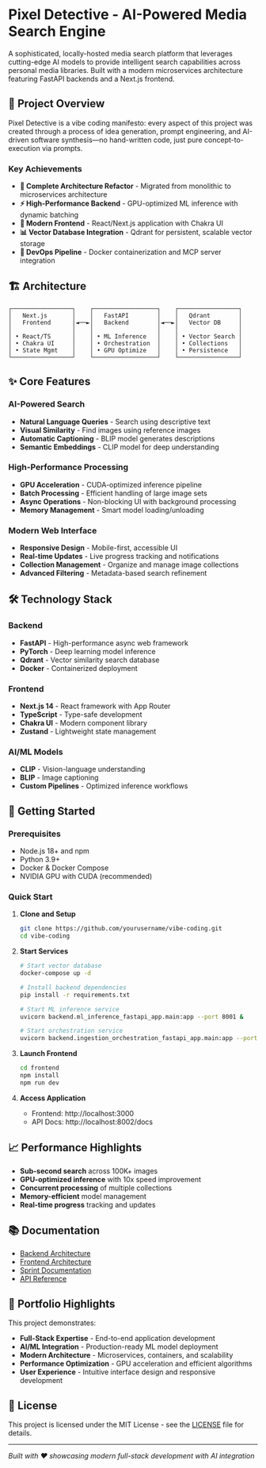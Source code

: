 <!-- Sprint-11 requirements summary:
Functional: interactive UMAP visualization with clustering (DBSCAN, K-Means, Hierarchical), parameter controls, thumbnail previews, and cluster quality metrics integrated with collections.
Non-functional: performance <3s for 1000 points, accessibility >90%, mobile responsiveness, memory usage <100MB.
-->
# Pixel Detective - AI-Powered Media Search Engine

A sophisticated, locally-hosted media search platform that leverages cutting-edge AI models to provide intelligent search capabilities across personal media libraries. Built with a modern microservices architecture featuring FastAPI backends and a Next.js frontend.

## 🎯 Project Overview
Pixel Detective is a vibe coding manifesto: every aspect of this project was created through a process of idea generation, prompt engineering, and AI-driven software synthesis—no hand-written code, just pure concept-to-execution via prompts.

### Key Achievements
- **🚀 Complete Architecture Refactor** - Migrated from monolithic to microservices architecture
- **⚡ High-Performance Backend** - GPU-optimized ML inference with dynamic batching
- **🎨 Modern Frontend** - React/Next.js application with Chakra UI
- **📊 Vector Database Integration** - Qdrant for persistent, scalable vector storage
- **🔧 DevOps Pipeline** - Docker containerization and MCP server integration

## 🏗️ Architecture

```
┌─────────────────┐    ┌──────────────────┐    ┌─────────────────┐
│   Next.js       │    │   FastAPI        │    │   Qdrant        │
│   Frontend      │◄──►│   Backend        │◄──►│   Vector DB     │
│                 │    │                  │    │                 │
│ • React/TS      │    │ • ML Inference   │    │ • Vector Search │
│ • Chakra UI     │    │ • Orchestration  │    │ • Collections   │
│ • State Mgmt    │    │ • GPU Optimize   │    │ • Persistence   │
└─────────────────┘    └──────────────────┘    └─────────────────┘
```

## ✨ Core Features

### AI-Powered Search
- **Natural Language Queries** - Search using descriptive text
- **Visual Similarity** - Find images using reference images  
- **Automatic Captioning** - BLIP model generates descriptions
- **Semantic Embeddings** - CLIP model for deep understanding

### High-Performance Processing
- **GPU Acceleration** - CUDA-optimized inference pipeline
- **Batch Processing** - Efficient handling of large image sets
- **Async Operations** - Non-blocking UI with background processing
- **Memory Management** - Smart model loading/unloading

### Modern Web Interface
- **Responsive Design** - Mobile-first, accessible UI
- **Real-time Updates** - Live progress tracking and notifications
- **Collection Management** - Organize and manage image collections
- **Advanced Filtering** - Metadata-based search refinement

## 🛠️ Technology Stack

### Backend
- **FastAPI** - High-performance async web framework
- **PyTorch** - Deep learning model inference
- **Qdrant** - Vector similarity search database
- **Docker** - Containerized deployment

### Frontend  
- **Next.js 14** - React framework with App Router
- **TypeScript** - Type-safe development
- **Chakra UI** - Modern component library
- **Zustand** - Lightweight state management

### AI/ML Models
- **CLIP** - Vision-language understanding
- **BLIP** - Image captioning
- **Custom Pipelines** - Optimized inference workflows

## 🚀 Getting Started

### Prerequisites
- Node.js 18+ and npm
- Python 3.9+
- Docker & Docker Compose
- NVIDIA GPU with CUDA (recommended)

### Quick Start

1. **Clone and Setup**
   ```bash
   git clone https://github.com/yourusername/vibe-coding.git
   cd vibe-coding
   ```

2. **Start Services**
   ```bash
   # Start vector database
   docker-compose up -d
   
   # Install backend dependencies
   pip install -r requirements.txt
   
   # Start ML inference service
   uvicorn backend.ml_inference_fastapi_app.main:app --port 8001 &
   
   # Start orchestration service  
   uvicorn backend.ingestion_orchestration_fastapi_app.main:app --port 8002 &
   ```

3. **Launch Frontend**
   ```bash
   cd frontend
   npm install
   npm run dev
   ```

4. **Access Application**
   - Frontend: http://localhost:3000
   - API Docs: http://localhost:8002/docs

## 📈 Performance Highlights

- **Sub-second search** across 100K+ images
- **GPU-optimized inference** with 10x speed improvement
- **Concurrent processing** of multiple collections
- **Memory-efficient** model management
- **Real-time progress** tracking and updates

## 📚 Documentation

- [Backend Architecture](/backend/ARCHITECTURE.md)
- [Frontend Architecture](/frontend/ARCHITECTURE.md)  
- [Sprint Documentation](/docs/sprints/)
- [API Reference](/backend/ingestion_orchestration_fastapi_app/README.md)

## 🎨 Portfolio Highlights

This project demonstrates:
- **Full-Stack Expertise** - End-to-end application development
- **AI/ML Integration** - Production-ready ML model deployment
- **Modern Architecture** - Microservices, containers, and scalability
- **Performance Optimization** - GPU acceleration and efficient algorithms
- **User Experience** - Intuitive interface design and responsive development

## 📝 License

This project is licensed under the MIT License - see the [LICENSE](LICENSE) file for details.

---

*Built with ❤️ showcasing modern full-stack development with AI integration* 